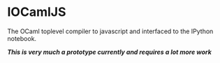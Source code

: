 # IOCamlJS 

The OCaml toplevel compiler to javascript and interfaced to the IPython notebook.

___This is very much a prototype currently and requires a lot more work___
